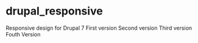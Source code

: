 # drupal_responsive
Responsive design for Drupal 7
First version
Second version
Third version
Fouth Version
